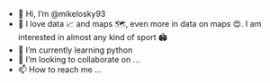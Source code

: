 - 👋 Hi, I’m @mikelosky93
- 👀 I love data 📈 and maps 🗺️, even more in data on maps 😍. I am interested in almost any kind of sport 🏟️
- 🌱 I’m currently learning python
- 💞️ I’m looking to collaborate on ...
- 📫 How to reach me ...

<!---
mikelosky93/mikelosky93 is a ✨ special ✨ repository because its `README.md` (this file) appears on your GitHub profile.
You can click the Preview link to take a look at your changes.
--->
